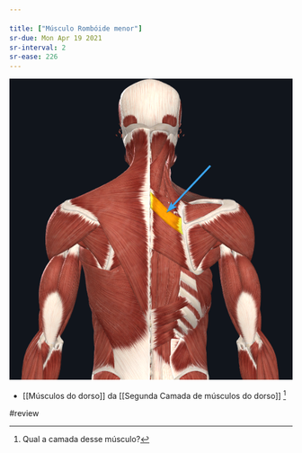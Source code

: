 ```yaml
---

title: ["Músculo Rombóide menor"]
sr-due: Mon Apr 19 2021
sr-interval: 2
sr-ease: 226
---
```


![Pasted image 20210414155458.png](Pasted%20image%2020210414155458.png)

+ [[Músculos do dorso]] da [[Segunda Camada de músculos do dorso]] [^617342]

[^617342]: Qual a camada desse músculo?

#review

